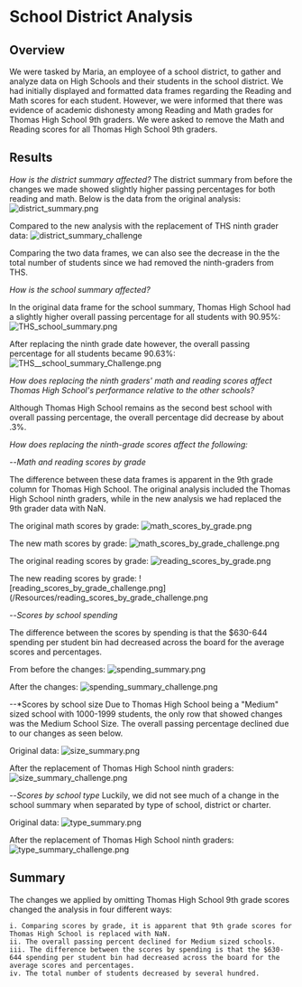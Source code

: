 # School District Analysis

## Overview
We were tasked by Maria, an employee of a school district, to gather and analyze data on High Schools and their students in the school district. We had initially displayed and formatted data frames regarding the Reading and Math scores for each student. However, we were informed that there was evidence of academic dishonesty among Reading and Math grades for Thomas High School 9th graders. We were asked to remove the Math and Reading scores for all Thomas High School 9th graders.

## Results

*How is the district summary affected?*
The district summary from before the changes we made showed slightly higher passing percentages for both reading and math. Below is the data from the original analysis:
![district_summary.png](/Resources/district_summary.png)

Compared to the new analysis with the replacement of THS ninth grader data:
![district_summary_challenge](/Resources/district_summary.png)

Comparing the two data frames, we can also see the decrease in the the total number of students since we had removed the ninth-graders from THS.

*How is the school summary affected?*

In the original data frame for the school summary, Thomas High School had a slightly higher overall passing percentage for all students with 90.95%:
![THS_school_summary.png](/Resources/THS_summary.png)

After replacing the ninth grade date however, the overall passing percentage for all students became 90.63%:
![THS__school_summary_Challenge.png](/Resources/THS_summary_Challenge.png)

*How does replacing the ninth graders' math and reading scores affect Thomas High School's performance relative to the other schools?*

Although Thomas High School remains as the second best school with overall passing percentage, the overall percentage did decrease by about .3%.

*How does replacing the ninth-grade scores affect the following:*

--*Math and reading scores by grade*

The difference between these data frames is apparent in the 9th grade column for Thomas High School. The original analysis included the Thomas High School ninth graders, while in the new analysis we had replaced the 9th grader data with NaN.

The original math scores by grade:
![math_scores_by_grade.png](/Resources/math_scores_by_grade.png)

The new math scores by grade:
![math_scores_by_grade_challenge.png](/Resources/math_scores_by_grade_challenge.png)

The original reading scores by grade:
![reading_scores_by_grade.png](/Resources/reading_scores_by_grade.png)

The new reading scores by grade:
![reading_scores_by_grade_challenge.png](/Resources/reading_scores_by_grade_challenge.png

--*Scores by school spending*

The difference between the scores by spending is that the $630-644 spending per student bin had decreased across the board for the average scores and percentages.

From before the changes:
![spending_summary.png](/Resources/spending_summary.png)

After the changes:
![spending_summary_challenge.png](/Resources/spending_summary_challenge.png)

--*Scores by school size
Due to Thomas High School being a "Medium" sized school with 1000-1999 students, the only row that showed changes was the Medium School Size. The overall passing percentage declined due to our changes as seen below.

Original data:
![size_summary.png](/Resources/size_summary.png)

After the replacement of Thomas High School ninth graders:
![size_summary_challenge.png](/Resources/size_summary_challenge.png)

--*Scores by school type*
Luckily, we did not see much of a change in the school summary when separated by type of school, district or charter.

Original data:
![type_summary.png](/Resources/type_summary.png)

After the replacement of Thomas High School ninth graders:
![type_summary_challenge.png](/Resources/type_summary_challenge.png)

## Summary

The changes we applied by omitting Thomas High School 9th grade scores changed the analysis in four different ways:

	i. Comparing scores by grade, it is apparent that 9th grade scores for Thomas High School is replaced with NaN.
	ii. The overall passing percent declined for Medium sized schools.
	iii. The difference between the scores by spending is that the $630-644 spending per student bin had decreased across the board for the average scores and percentages.
	iv. The total number of students decreased by several hundred.